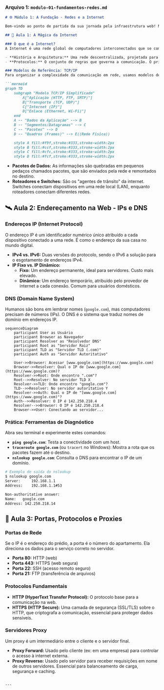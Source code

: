 ### **Arquivo 1: `modulo-01-fundamentos-redes.md`**

````markdown
# 🌐 Módulo 1: A Fundação - Redes e a Internet

Bem-vindo ao ponto de partida da sua jornada pela infraestrutura web! Neste módulo, vamos desvendar os conceitos essenciais que fazem a internet funcionar. Ao final, você entenderá como os dados viajam pelo mundo em milissegundos.

## 📜 Aula 1: A Mágica da Internet

### O que é a Internet?
A Internet é uma rede global de computadores interconectados que se comunicam através de um conjunto padronizado de protocolos. Pense nela como um sistema postal gigantesco e ultrarrápido para informações digitais.

- **História e Arquitetura:** Uma rede descentralizada, projetada para ser resiliente.
- **Protocolos:** O conjunto de regras que governa a comunicação. O principal é o **TCP/IP**.

### Modelos de Referência: TCP/IP
Para organizar a complexidade da comunicação em rede, usamos modelos de camadas. O mais prático e utilizado é o modelo TCP/IP.

```mermaid
graph TD
    subgraph "Modelo TCP/IP Simplificado"
        A["Aplicação (HTTP, FTP, SMTP)"]
        B["Transporte (TCP, UDP)"]
        C["Internet (IP)"]
        D["Enlace (Ethernet, Wi-Fi)"]
    end
    A -- "Dados da Aplicação" --> B
    B -- "Segmentos/Datagramas" --> C
    C -- "Pacotes" --> D
    D -- "Quadros (Frames)" --> E((Rede Física))

    style A fill:#f9f,stroke:#333,stroke-width:2px
    style B fill:#ccf,stroke:#333,stroke-width:2px
    style C fill:#cfc,stroke:#333,stroke-width:2px
    style D fill:#fcf,stroke:#333,stroke-width:2px
````

  - **Pacotes de Dados:** As informações são quebradas em pequenos pedaços chamados pacotes, que são enviados pela rede e remontados no destino.
  - **Roteadores e Switches:** São os "agentes de trânsito" da internet. Switches conectam dispositivos em uma rede local (LAN), enquanto roteadores conectam diferentes redes.

## 🛰️ Aula 2: Endereçamento na Web - IPs e DNS

### Endereços IP (Internet Protocol)

O endereço IP é um identificador numérico único atribuído a cada dispositivo conectado a uma rede. É como o endereço da sua casa no mundo digital.

  - **IPv4 vs. IPv6:** Duas versões do protocolo, sendo o IPv6 a solução para o esgotamento de endereços IPv4.
  - **IP Fixo vs. IP Dinâmico:**
      - **Fixo:** Um endereço permanente, ideal para servidores. Custo mais elevado.
      - **Dinâmico:** Um endereço temporário, atribuído pelo provedor de internet a cada conexão. Comum para usuários domésticos.

### DNS (Domain Name System)

Humanos são bons em lembrar nomes (`google.com`), mas computadores precisam de números (IPs). O DNS é o sistema que traduz nomes de domínio em endereços IP.

```mermaid
sequenceDiagram
    participant User as Usuário
    participant Browser as Navegador
    participant Resolver as "Resolvedor DNS"
    participant Root as "Servidor Raiz"
    participant TLD as "Servidor TLD (.com)"
    participant Auth as "Servidor Autoritativo"

    User->>Browser: Acessar [www.google.com](https://www.google.com)
    Browser->>Resolver: Qual o IP de [www.google.com](https://www.google.com)?
    Resolver->>Root: Onde encontro ".com"?
    Root-->>Resolver: No servidor TLD X
    Resolver->>TLD: Onde encontro "google.com"?
    TLD-->>Resolver: No servidor autoritativo Y
    Resolver->>Auth: Qual o IP de "[www.google.com](https://www.google.com)"?
    Auth-->>Resolver: O IP é 142.250.218.4
    Resolver-->>Browser: O IP é 142.250.218.4
    Browser->>User: Conectando ao servidor...
```

### Prática: Ferramentas de Diagnóstico

Abra seu terminal e experimente estes comandos:

  - **`ping google.com`**: Testa a conectividade com um host.
  - **`traceroute google.com`** (ou `tracert` no Windows): Mostra a rota que os pacotes fazem até o destino.
  - **`nslookup google.com`**: Consulta o DNS para encontrar o IP de um domínio.

<!-- end list -->

```bash
# Exemplo de saída do nslookup
$ nslookup google.com
Server:		192.168.1.1
Address:	192.168.1.1#53

Non-authoritative answer:
Name:	google.com
Address: 142.250.218.14
```

## 🚪 Aula 3: Portas, Protocolos e Proxies

### Portas de Rede

Se o IP é o endereço do prédio, a porta é o número do apartamento. Ela direciona os dados para o serviço correto no servidor.

  - **Porta 80:** HTTP (web)
  - **Porta 443:** HTTPS (web segura)
  - **Porta 22:** SSH (acesso remoto seguro)
  - **Porta 21:** FTP (transferência de arquivos)

### Protocolos Fundamentais

  - **HTTP (HyperText Transfer Protocol):** O protocolo base para a comunicação na web.
  - **HTTPS (HTTP Secure):** Uma camada de segurança (SSL/TLS) sobre o HTTP, que criptografa a comunicação, essencial para proteger dados sensíveis.

### Servidores Proxy

Um proxy é um intermediário entre o cliente e o servidor final.

  - **Proxy Forward:** Usado pelo cliente (ex: em uma empresa) para controlar o acesso à internet externa.
  - **Proxy Reverso:** Usado pelo servidor para receber requisições em nome de outros servidores. Essencial para balanceamento de carga, segurança e caching.

<!-- end list -->

````

---

